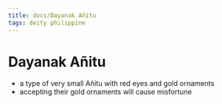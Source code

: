 ```yaml
---
title: docs/Dayanak Añitu
tags: deity philippine
---
```


# Dayanak Añitu
- a type of very small Añitu with red eyes and gold ornaments
- accepting their gold ornaments will cause misfortune